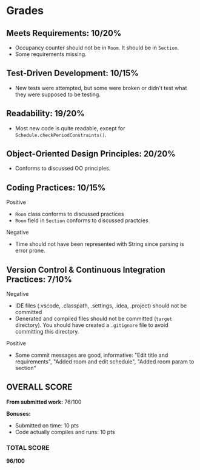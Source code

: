# Grades

## Meets Requirements: 10/20%

* Occupancy counter should not be in ```Room```. It should be in ```Section```.
* Some requirements missing.

## Test-Driven Development: 10/15%

* New tests were attempted, but some were broken or didn't test what they were supposed to be testing.

## Readability: 19/20%

* Most new code is quite readable, except for ```Schedule.checkPeriodConstraints()```.


## Object-Oriented Design Principles: 20/20%

* Conforms to discussed OO principles.

## Coding Practices: 10/15%

Positive

* ```Room``` class conforms to discussed practices
* ```Room``` field in ```Section``` conforms to discussed practcies

Negative

* Time should not have been represented with String since parsing is error prone.


## Version Control & Continuous Integration Practices: 7/10%

Negative 

* IDE files (.vscode, .classpath, .settings, .idea, .project) should not be committed
* Generated and compiled files should not be committed (```target``` directory). You should have created a ```.gitignore``` file to avoid committing this directory.

Positive

* Some commit messages are good, informative: "Edit title and requirements", "Added room and edit schedule", "Added room param to section"


## OVERALL SCORE ##

**From submitted work:** 76/100

**Bonuses:**

* Submitted on time: 10 pts
* Code actually compiles and runs: 10 pts

### TOTAL SCORE ###
**96/100**